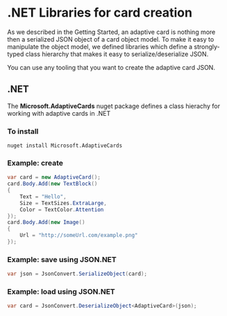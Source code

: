 # .NET Libraries for card creation
As we described in the Getting Started, an adaptive card is nothing more then a serialized JSON object of 
a card object model. To make it easy to manipulate the object model, we defined libraries which 
define a strongly-typed class hierarchy that makes it easy to serialize/deserialize JSON. <!-- make sure i didn't change the meaning of this last sentence-->

You can use any tooling that you want to create the adaptive card JSON.

## .NET 
The **Microsoft.AdaptiveCards** nuget package defines a class hierachy for working with adaptive cards in .NET

### To install
```
nuget install Microsoft.AdaptiveCards 
```

### Example: create

```csharp
var card = new AdaptiveCard();
card.Body.Add(new TextBlock() 
{
    Text = "Hello",
    Size = TextSizes.ExtraLarge,
    Color = TextColor.Attention
});
card.Body.Add(new Image() 
{
    Url = "http://someUrl.com/example.png"
});
```
### Example: save using JSON.NET
```csharp
var json = JsonConvert.SerializeObject(card);
```

### Example: load using JSON.NET
```csharp
var card = JsonConvert.DeserializeObject<AdaptiveCard>(json);
```


